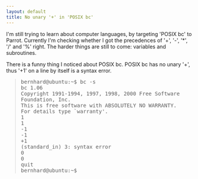 ```yaml
---
layout: default
title: No unary '+' in 'POSIX bc'
---
```


I'm still trying to learn about computer languages, by targeting 'POSIX bc' to Parrot. Currently I'm checking whether I got the precedences of '+', '-', '*', '/' and '%' right.
The harder things are still to come: variables and subroutines.

There is a funny thing I noticed about POSIX bc. POSIX bc has no unary '+', thus '+1' on a line by itself is a syntax error.
</p><blockquote><div><p> <tt>bernhard@ubuntu:~$ bc -s<br>bc 1.06<br>Copyright 1991-1994, 1997, 1998, 2000 Free Software Foundation, Inc.<br>This is free software with ABSOLUTELY NO WARRANTY.<br>For details type `warranty'.<br>1<br>1<br>-1<br>-1<br>+1<br>(standard_in) 3: syntax error<br>0<br>0<br>quit<br>bernhard@ubuntu:~$</tt></p>
